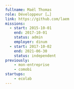 ```yaml
---
fullname: Maël Thomas
role: Développeur […]
link: https://github.com/laem
missions:
  - start: 2015-10-01
    end: 2017-10-01
    status: admin
    employer: dinum
  - start: 2017-10-02
    end: 2021-06-30
    status: independent
previously:
    - mon-entreprise
    - comobi
startups:
    - ecolab
---
```


